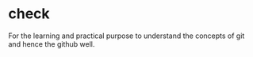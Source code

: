 # check
For the learning and practical purpose to understand the concepts of git and hence the github well.
